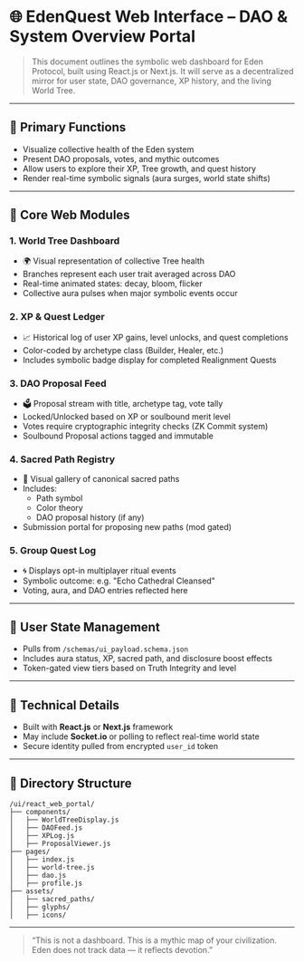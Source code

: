 # 🌐 EdenQuest Web Interface – DAO & System Overview Portal

> This document outlines the symbolic web dashboard for Eden Protocol, built using React.js or Next.js. It will serve as a decentralized mirror for user state, DAO governance, XP history, and the living World Tree.

---

## 🎯 Primary Functions

- Visualize collective health of the Eden system
- Present DAO proposals, votes, and mythic outcomes
- Allow users to explore their XP, Tree growth, and quest history
- Render real-time symbolic signals (aura surges, world state shifts)

---

## 🧩 Core Web Modules

### 1. **World Tree Dashboard**
- 🌍 Visual representation of collective Tree health
- Branches represent each user trait averaged across DAO
- Real-time animated states: decay, bloom, flicker
- Collective aura pulses when major symbolic events occur

### 2. **XP & Quest Ledger**
- 📈 Historical log of user XP gains, level unlocks, and quest completions
- Color-coded by archetype class (Builder, Healer, etc.)
- Includes symbolic badge display for completed Realignment Quests

### 3. **DAO Proposal Feed**
- 🗳️ Proposal stream with title, archetype tag, vote tally
- Locked/Unlocked based on XP or soulbound merit level
- Votes require cryptographic integrity checks (ZK Commit system)
- Soulbound Proposal actions tagged and immutable

### 4. **Sacred Path Registry**
- 🧭 Visual gallery of canonical sacred paths
- Includes:
  - Path symbol
  - Color theory
  - DAO proposal history (if any)
- Submission portal for proposing new paths (mod gated)

### 5. **Group Quest Log**
- 🌀 Displays opt-in multiplayer ritual events
- Symbolic outcome: e.g. "Echo Cathedral Cleansed"
- Voting, aura, and DAO entries reflected here

---

## 🔐 User State Management

- Pulls from `/schemas/ui_payload.schema.json`
- Includes aura status, XP, sacred path, and disclosure boost effects
- Token-gated view tiers based on Truth Integrity and level

---

## 🧠 Technical Details

- Built with **React.js** or **Next.js** framework
- May include **Socket.io** or polling to reflect real-time world state
- Secure identity pulled from encrypted `user_id` token

---

## 📁 Directory Structure

```
/ui/react_web_portal/
├── components/
│   ├── WorldTreeDisplay.js
│   ├── DAOFeed.js
│   ├── XPLog.js
│   ├── ProposalViewer.js
├── pages/
│   ├── index.js
│   ├── world-tree.js
│   ├── dao.js
│   ├── profile.js
├── assets/
│   ├── sacred_paths/
│   ├── glyphs/
│   ├── icons/
```

---

> “This is not a dashboard. This is a mythic map of your civilization. Eden does not track data — it reflects devotion.”
